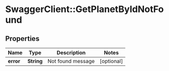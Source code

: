 # SwaggerClient::GetPlanetByIdNotFound

## Properties
Name | Type | Description | Notes
------------ | ------------- | ------------- | -------------
**error** | **String** | Not found message | [optional] 


